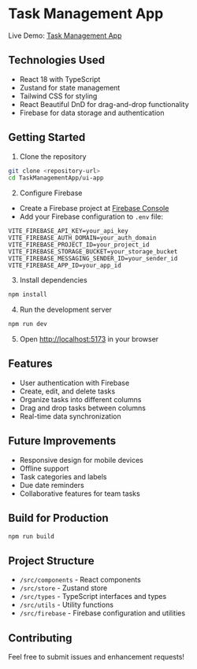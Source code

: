 # Task Management App

Live Demo: [Task Management App](https://task-management-app-swart-nu.vercel.app)

## Technologies Used

- React 18 with TypeScript
- Zustand for state management
- Tailwind CSS for styling
- React Beautiful DnD for drag-and-drop functionality
- Firebase for data storage and authentication

## Getting Started

1. Clone the repository
```bash
git clone <repository-url>
cd TaskManagementApp/ui-app
```

2. Configure Firebase
- Create a Firebase project at [Firebase Console](https://console.firebase.google.com)
- Add your Firebase configuration to `.env` file:
```
VITE_FIREBASE_API_KEY=your_api_key
VITE_FIREBASE_AUTH_DOMAIN=your_auth_domain
VITE_FIREBASE_PROJECT_ID=your_project_id
VITE_FIREBASE_STORAGE_BUCKET=your_storage_bucket
VITE_FIREBASE_MESSAGING_SENDER_ID=your_sender_id
VITE_FIREBASE_APP_ID=your_app_id
```

3. Install dependencies
```bash
npm install
```

4. Run the development server
```bash
npm run dev
```

5. Open [http://localhost:5173](http://localhost:5173) in your browser

## Features

- User authentication with Firebase
- Create, edit, and delete tasks
- Organize tasks into different columns
- Drag and drop tasks between columns
- Real-time data synchronization

## Future Improvements

- Responsive design for mobile devices
- Offline support
- Task categories and labels
- Due date reminders
- Collaborative features for team tasks

## Build for Production

```bash
npm run build
```

## Project Structure

- `/src/components` - React components
- `/src/store` - Zustand store
- `/src/types` - TypeScript interfaces and types
- `/src/utils` - Utility functions
- `/src/firebase` - Firebase configuration and utilities

## Contributing

Feel free to submit issues and enhancement requests!
